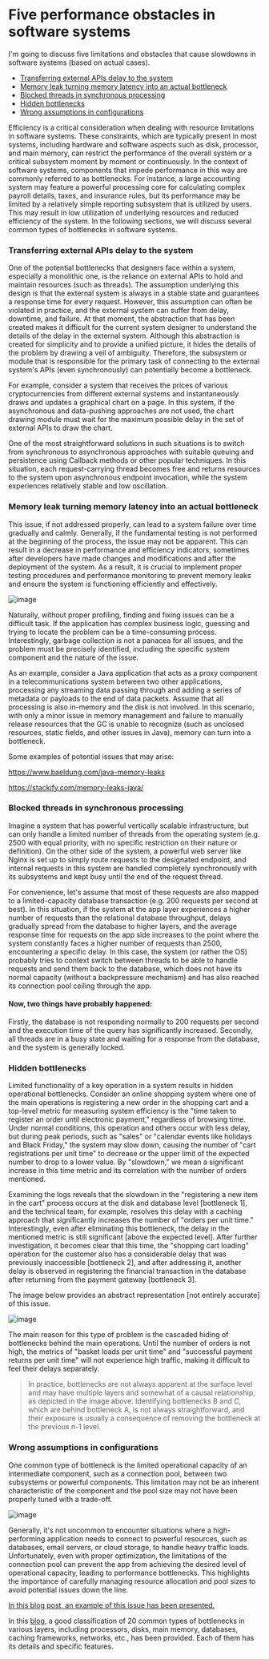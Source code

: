 # Five performance obstacles in software systems
I'm going to discuss five limitations and obstacles that cause slowdowns in software systems (based on actual cases).
- [Transferring external APIs delay to the system](#transferring-external-APIs-delay-to-the-system)
- [Memory leak turning memory latency into an actual bottleneck](#memory-leak-turning-memory-latency-into-an-actual-bottleneck)
- [Blocked threads in synchronous processing](#blocked-threads-in-synchronous-processing)
- [Hidden bottlenecks](#hidden-bottlenecks)
- [Wrong assumptions in configurations](#wrong-assumptions-in-configurations)


<p> Efficiency is a critical consideration when dealing with resource limitations in software systems. These constraints, which are typically present in most systems, including hardware and software aspects such as disk, processor, and main memory, can restrict the performance of the overall system or a critical subsystem moment by moment or continuously. In the context of software systems, components that impede performance in this way are commonly referred to as bottlenecks.
For instance, a large accounting system may feature a powerful processing core for calculating complex payroll details, taxes, and insurance rules, but its performance may be limited by a relatively simple reporting subsystem that is utilized by users. This may result in low utilization of underlying resources and reduced efficiency of the system. In the following sections, we will discuss several common types of bottlenecks in software systems. </p>

### Transferring external APIs delay to the system
<p> 
One of the potential bottlenecks that designers face within a system, especially a monolithic one, is the reliance on external APIs to hold and maintain resources (such as threads). The assumption underlying this design is that the external system is always in a stable state and guarantees a response time for every request. However, this assumption can often be violated in practice, and the external system can suffer from delay, downtime, and failure. At that moment, the abstraction that has been created makes it difficult for the current system designer to understand the details of the delay in the external system. Although this abstraction is created for simplicity and to provide a unified picture, it hides the details of the problem by drawing a veil of ambiguity. Therefore, the subsystem or module that is responsible for the primary task of connecting to the external system's APIs (even synchronously) can potentially become a bottleneck.
</p>

<p>
For example, consider a system that receives the prices of various cryptocurrencies from different external systems and instantaneously draws and updates a graphical chart on a page. In this system, if the asynchronous and data-pushing approaches are not used, the chart drawing module must wait for the maximum possible delay in the set of external APIs to draw the chart.
</p>

<p>
One of the most straightforward solutions in such situations is to switch from synchronous to asynchronous approaches with suitable queuing and persistence using Callback methods or other popular techniques. In this situation, each request-carrying thread becomes free and returns resources to the system upon asynchronous endpoint invocation, while the system experiences relatively stable and low oscillation.
</p>

### Memory leak turning memory latency into an actual bottleneck

This issue, if not addressed properly, can lead to a system failure over time gradually and calmly. Generally, if the fundamental testing is not performed at the beginning of the process, the issue may not be apparent. This can result in a decrease in performance and efficiency indicators, sometimes after developers have made changes and modifications and after the deployment of the system. As a result, it is crucial to implement proper testing procedures and performance monitoring to prevent memory leaks and ensure the system is functioning efficiently and effectively.

![image](https://github.com/MaysamPx/performance-obstacles-in-software-systems/assets/13215181/aade0f44-e1c9-469c-a256-6cfe8d990090)

<p>
  Naturally, without proper profiling, finding and fixing issues can be a difficult task. If the application has complex business logic, guessing and trying to locate the problem can be a time-consuming process. Interestingly, garbage collection is not a panacea for all issues, and the problem must be precisely identified, including the specific system component and the nature of the issue.
</p>

<p>
  As an example, consider a Java application that acts as a proxy component in a telecommunications system between two other applications, processing any streaming data passing through and adding a series of metadata or payloads to the end of data packets. Assume that all processing is also in-memory and the disk is not involved. In this scenario, with only a minor issue in memory management and failure to manually release resources that the GC is unable to recognize (such as unclosed resources, static fields, and other issues in Java), memory can turn into a bottleneck.
</p>

Some examples of potential issues that may arise:

https://www.baeldung.com/java-memory-leaks

https://stackify.com/memory-leaks-java/

### Blocked threads in synchronous processing
<p>
  Imagine a system that has powerful vertically scalable infrastructure, but can only handle a limited number of threads from the operating system (e.g. 2500 with equal priority, with no specific restriction on their nature or definition). On the other side of the system, a powerful web server like Nginx is set up to simply route requests to the designated endpoint, and internal requests in this system are handled completely synchronously with its subsystems and kept busy until the end of the request thread.
</p>

<p>
For convenience, let's assume that most of these requests are also mapped to a limited-capacity database transaction (e.g. 200 requests per second at best). In this situation, if the system at the app layer experiences a higher number of requests than the relational database throughput, delays gradually spread from the database to higher layers, and the average response time for requests on the app side increases to the point where the system constantly faces a higher number of requests than 2500, encountering a specific delay. In this case, the system (or rather the OS) probably tries to context switch between threads to be able to handle requests and send them back to the database, which does not have its normal capacity (without a backpressure mechanism) and has also reached its connection pool ceiling through the app.
</p>

<h4>
  Now, two things have probably happened:
</h4>

<p>
  Firstly, the database is not responding normally to 200 requests per second and the execution time of the query has significantly increased. Secondly, all threads are in a busy state and waiting for a response from the database, and the system is generally locked.
</p>

### Hidden bottlenecks
<p>
Limited functionality of a key operation in a system results in hidden operational bottlenecks. Consider an online shopping system where one of the main operations is registering a new order in the shopping cart and a top-level metric for measuring system efficiency is the "time taken to register an order until electronic payment," regardless of browsing time. Under normal conditions, this operation and others occur with less delay, but during peak periods, such as "sales" or "calendar events like holidays and Black Friday," the system may slow down, causing the number of "cart registrations per unit time" to decrease or the upper limit of the expected number to drop to a lower value. By "slowdown," we mean a significant increase in this time metric and its correlation with the number of orders mentioned.
</p>

<p>
  Examining the logs reveals that the slowdown in the "registering a new item in the cart" process occurs at the disk and database level [bottleneck 1], and the technical team, for example, resolves this delay with a caching approach that significantly increases the number of "orders per unit time." Interestingly, even after eliminating this bottleneck, the delay in the mentioned metric is still significant [above the expected level]. After further investigation, it becomes clear that this time, the "shopping cart loading" operation for the customer also has a considerable delay that was previously inaccessible [bottleneck 2], and after addressing it, another delay is observed in registering the financial transaction in the database after returning from the payment gateway [bottleneck 3].
</p>

<p>
  The image below provides an abstract representation [not entirely accurate] of this issue.
</p>

![image](https://github.com/MaysamPx/performance-obstacles-in-software-systems/assets/13215181/8c02e30a-90b4-49b8-9e7b-175c75157baa) 

<p>
The main reason for this type of problem is the cascaded hiding of bottlenecks behind the main operations. Until the number of orders is not high, the metrics of "basket loads per unit time" and "successful payment returns per unit time" will not experience high traffic, making it difficult to feel their delays separately.
</p>

> In practice, bottlenecks are not always apparent at the surface level and may have multiple layers and somewhat of a causal relationship, as depicted in the image above. Identifying bottlenecks B and C, which are behind bottleneck A, is not always straightforward, and their exposure is usually a consequence of removing the bottleneck at the previous n-1 level.


### Wrong assumptions in configurations
<p>
  One common type of bottleneck is the limited operational capacity of an intermediate component, such as a connection pool, between two subsystems or powerful components. This limitation may not be an inherent characteristic of the component and the pool size may not have been properly tuned with a trade-off.
</p>


![image](https://github.com/MaysamPx/performance-obstacles-in-software-systems/assets/13215181/420b7fbe-60b9-434e-8633-c53f3bd16eb1)


<p>
Generally, it's not uncommon to encounter situations where a high-performing application needs to connect to powerful resources, such as databases, email servers, or cloud storage, to handle heavy traffic loads. Unfortunately, even with proper optimization, the limitations of the connection pool can prevent the app from achieving the desired level of operational capacity, leading to performance bottlenecks. This highlights the importance of carefully managing resource allocation and pool sizes to avoid potential issues down the line.
</p>

[In this blog post, an example of this issue has been presented.](https://medium.com/@kyle_martin/mongodb-in-production-how-connection-pool-size-can-bottleneck-application-scale-439c6e5a8424)


  In this [blog](https://highscalability.com/big-list-of-20-common-bottlenecks), a good classification of 20 common types of bottlenecks in various layers, including processors, disks, main memory, databases, caching frameworks, networks, etc., has been provided. Each of them has its details and specific features.
